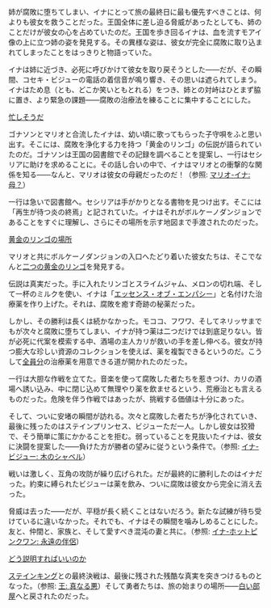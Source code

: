 <!-- title: ニノイナ -->
<!-- status: 生存 -->

姉が腐敗に堕ちてしまい、イナにとって旅の最終日に最も優先すべきことは、何よりも彼女を救うことだった。王国全体に差し迫る脅威があったとしても、姉のことだけが彼女の心を占めていたのだ。王国を歩き回るイナは、血を流すモアイ像の上に立つ姉の姿を発見する。その異様な姿は、彼女が完全に腐敗に取り込まれてしまったことをはっきりと物語っていた。

イナは姉に近づき、必死に呼びかけて彼女を取り戻そうとした――だが、その瞬間、コセキ・ビジューの電話の着信音が鳴り響き、その思いは遮られてしまう。イナはため息（とも、どこか笑いともとれる）をつき、姉との対峙はひとまず脇に置き、より緊急の課題――腐敗の治療法を練ることに集中することにした。

[忙しそうだ](#embed:https://www.youtube.com/live/NdWqpuyH0Zg?feature=shared&t=692)

ゴナソンとマリオと合流したイナは、幼い頃に歌ってもらった子守唄をふと思い出す。そこには、腐敗を浄化する力を持つ「黄金のリンゴ」の伝説が語られていたのだ。ゴナソンは王国の図書館でその記録を調べることを提案し、一行はセシリアに助けを求めることに。その話し合いの中で、イナはマリオとの衝撃的な関係を知る――なんと、マリオは彼女の母親だったのだ！（参照: [マリオ-イナ: 母？](#edge:raora-ina)）

一行は急いで図書館へ。セシリアは手がかりとなる書物を見つけ出す。そこには「再生が待つ炎の終焉」と記されていた。イナはそれがボルケーノダンジョンであることをすぐに理解し、さらにその場所を示す地図まで手渡されたのだった。

[黄金のリンゴの場所](#embed:https://www.youtube.com/live/NdWqpuyH0Zg?si=Cg4nfvYiqUw5a_yx&start=1256)

マリオと共にボルケーノダンジョンの入口へたどり着いた彼女たちは、そこでなんと[二つの黄金のリンゴ](https://www.youtube.com/live/NdWqpuyH0Zg?feature=shared&t=1718)を発見する。

伝説は真実だった。手に入れたリンゴとスライムジャム、メロンの切れ端、そして一杯のミルクを使い、イナは「[エッセンス・オブ・エンパシー](https://www.youtube.com/live/NdWqpuyH0Zg?feature=shared&t=2070)」と名付けた治療薬を作り上げた。それは、腐敗を癒す奇跡の秘薬だった。

しかし、その勝利は長くは続かなかった。モココ、フワワ、そしてネリッサまでもが次々と腐敗に堕ちてしまい、イナが持つ薬は二つだけでは到底足りない。皆が必死に代案を模索する中、酒場の主人カリが救いの手を差し伸べる。彼女が持つ膨大な珍しい資源のコレクションを使えば、薬を複製できるというのだ。こうして[全員分](https://www.youtube.com/live/NdWqpuyH0Zg?feature=shared&t=2619)の治療薬を用意できる道が開かれたのだった。

一行は大胆な作戦を立てた。音楽を使って腐敗した者たちを惹きつけ、カリの酒場へ誘い込み、中に閉じ込めて無理やり薬を飲ませるという、荒療治とも言えるものだった。危険を伴う作戦ではあったが、挑戦する価値は十分にあった。

そして、ついに安堵の瞬間が訪れる。次々と腐敗した者たちが浄化されていき、最後に残ったのはステインプリンセス、ビジューただ一人。しかし彼女は狡猾で、そう簡単に策にかかることを拒む。弱っていることを見抜いたイナは、彼女に決闘を提案した――負けた方が勝者の望みに従うという条件で。（参照: [イナ-ビジュー: 木のシャベル](#edge:bijou-ina)）

戦いは激しく、互角の攻防が繰り広げられた。だが最終的に勝利したのはイナだった。約束に縛られたビジューは薬を飲み、ついに腐敗は彼女から完全に消え去った。

脅威は去った――だが、平穏が長く続くことはないだろう。新たな試練が待ち受けているに違いなかった。それでも、イナはその瞬間を噛みしめることにした。友と、仲間と、家族と、そして愛すべき混沌の妻と共に。（参照: [イナ-ホットピンクワン: 永遠の伴侶](#edge:irys-ina)）

[どう説明すればいいのか](#embed:https://www.youtube.com/live/NdWqpuyH0Zg?si=aaRis0u8KSJBqAkw&start=6494)

[ステインキング](https://www.youtube.com/live/NdWqpuyH0Zg?feature=shared&t=7620)との最終決戦は、最後に残された残酷な真実を突きつけるものとなった。（参照: [王: 真なる悪](#node:king)）そして勇者たちは、旅の始まりの場所――[白い部屋](https://www.youtube.com/live/NdWqpuyH0Zg?feature=shared&t=9255)へと戻されたのだった。
